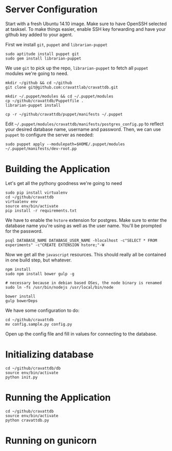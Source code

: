 # Server Configuration

Start with a fresh Ubuntu 14.10 image. Make sure to have OpenSSH selected at tasksel. To make things easier, enable SSH key forwarding and have your github key added to your agent.

First we install `git`, `puppet` and `librarian-puppet`

```shell
sudo aptitude install puppet git
sudo gem install librarian-puppet
```

We use `git` to pick up the repo, `librarian-puppet` to fetch all `puppet` modules we're going to need.

```shell
mkdir ~/github && cd ~/github
git clone git@github.com:cravattlab/cravattdb.git

mkdir ~/.puppet/modules && cd ~/.puppet/modules
cp ~/github/cravattdb/Puppetfile .
librarian-puppet install

cp -r ~/github/cravattdb/puppet/manifests ~/.puppet

```

Edit `~/.puppet/modules/cravattdb/manifests/postgres_config.pp` to reflect your desired database name, username and password. Then, we can use `puppet` to configure the server as needed:

```shell
sudo puppet apply --modulepath=$HOME/.puppet/modules ~/.puppet/manifests/dev-root.pp
```

# Building the Application

Let's get all the pythony goodness we're going to need

```shell
sudo pip install virtualenv
cd ~/github/cravattdb
virtualenv env
source env/bin/activate
pip install -r requirements.txt
```

We have to enable the `hstore` extension for postgres. Make sure to enter the database name you're using as well as the user name. You'll be prompted for the password.

```shell
psql DATABASE_NAME DATABASE_USER_NAME -hlocalhost -c"SELECT * FROM experiments" -c"CREATE EXTENSION hstore;"-W
```

Now we get all the `javascript` resources. This should really all be contained in one build step, but whatever.

```shell
npm install
sudo npm install bower gulp -g

# necessary because in debian based OSes, the node binary is renamed
sudo ln -fs /usr/bin/nodejs /usr/local/bin/node

bower install
gulp bowerDeps
```

We have some configuration to do:

```shell
cd ~/github/cravattdb
mv config.sample.py config.py
```

Open up the config file and fill in values for connecting to the database.

# Initializing database

```shell
cd ~/github/cravattdb/db
source env/bin/activate
python init.py
```

# Running the Application

```shell
cd ~/github/cravattdb
source env/bin/activate
python cravattdb.py
```

# Running on gunicorn